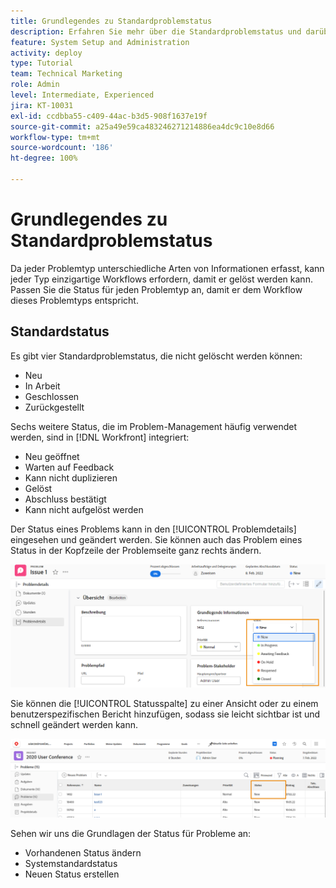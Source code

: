 ```yaml
---
title: Grundlegendes zu Standardproblemstatus
description: Erfahren Sie mehr über die Standardproblemstatus und darüber, warum Sie sie möglicherweise an den Workflow Ihres Unternehmens anpassen sollten.
feature: System Setup and Administration
activity: deploy
type: Tutorial
team: Technical Marketing
role: Admin
level: Intermediate, Experienced
jira: KT-10031
exl-id: ccdbba55-c409-44ac-b3d5-908f1637e19f
source-git-commit: a25a49e59ca483246271214886ea4dc9c10e8d66
workflow-type: tm+mt
source-wordcount: '186'
ht-degree: 100%

---
```


# Grundlegendes zu Standardproblemstatus

Da jeder Problemtyp unterschiedliche Arten von Informationen erfasst, kann jeder Typ einzigartige Workflows erfordern, damit er gelöst werden kann. Passen Sie die Status für jeden Problemtyp an, damit er dem Workflow dieses Problemtyps entspricht.

<!---
add URL in paragraph below
--->

## Standardstatus

Es gibt vier Standardproblemstatus, die nicht gelöscht werden können:

* Neu
* In Arbeit
* Geschlossen
* Zurückgestellt

Sechs weitere Status, die im Problem-Management häufig verwendet werden, sind in [!DNL Workfront] integriert:

* Neu geöffnet
* Warten auf Feedback
* Kann nicht duplizieren
* Gelöst
* Abschluss bestätigt
* Kann nicht aufgelöst werden

<!---
need URL in paragraph below
--->


Der Status eines Problems kann in den [!UICONTROL Problemdetails] eingesehen und geändert werden. Sie können auch das Problem eines Status in der Kopfzeile der Problemseite ganz rechts ändern.

![[!UICONTROL Status]-Option in der Seitenkopfzeile und [!UICONTROL Problemdetails]-Seite](assets/admin-fund-issue-details-status.png)

Sie können die [!UICONTROL Statusspalte] zu einer Ansicht oder zu einem benutzerspezifischen Bericht hinzufügen, sodass sie leicht sichtbar ist und schnell geändert werden kann.

![[!UICONTROL Statusspalte] in einer [!UICONTROL Ansicht]](assets/admin-fund-issue-status-view.png)

<!---
link the bullets below to the articles
--->

Sehen wir uns die Grundlagen der Status für Probleme an:

* Vorhandenen Status ändern
* Systemstandardstatus
* Neuen Status erstellen
